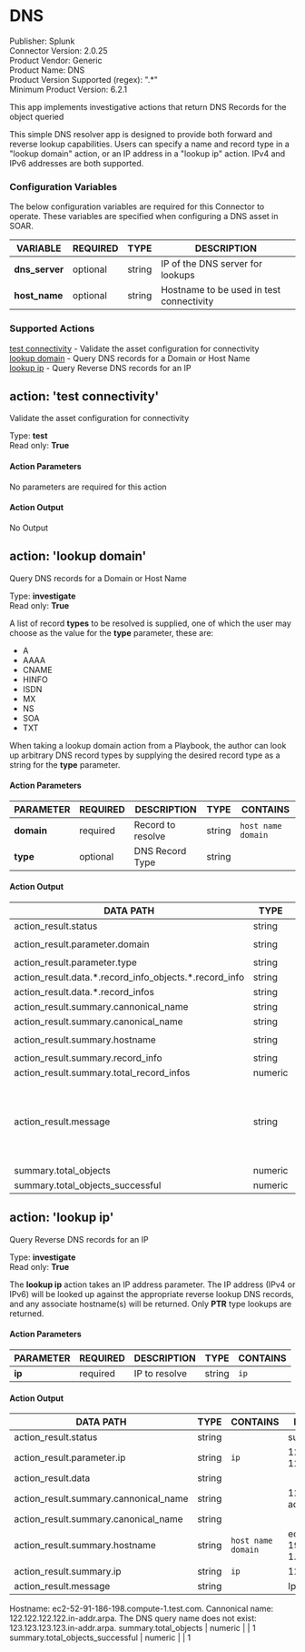 [comment]: # "Auto-generated SOAR connector documentation"
# DNS

Publisher: Splunk  
Connector Version: 2.0.25  
Product Vendor: Generic  
Product Name: DNS  
Product Version Supported (regex): ".\*"  
Minimum Product Version: 6.2.1  

This app implements investigative actions that return DNS Records for the object queried

[comment]: # " File: README.md"
[comment]: # "  Copyright (c) 2016-2024 Splunk Inc."
[comment]: # ""
[comment]: # "Licensed under the Apache License, Version 2.0 (the 'License');"
[comment]: # "you may not use this file except in compliance with the License."
[comment]: # "You may obtain a copy of the License at"
[comment]: # ""
[comment]: # "    http://www.apache.org/licenses/LICENSE-2.0"
[comment]: # ""
[comment]: # "Unless required by applicable law or agreed to in writing, software distributed under"
[comment]: # "the License is distributed on an 'AS IS' BASIS, WITHOUT WARRANTIES OR CONDITIONS OF ANY KIND,"
[comment]: # "either express or implied. See the License for the specific language governing permissions"
[comment]: # "and limitations under the License."
[comment]: # ""
This simple DNS resolver app is designed to provide both forward and reverse lookup capabilities.
Users can specify a name and record type in a "lookup domain" action, or an IP address in a "lookup
ip" action. IPv4 and IPv6 addresses are both supported.


### Configuration Variables
The below configuration variables are required for this Connector to operate.  These variables are specified when configuring a DNS asset in SOAR.

VARIABLE | REQUIRED | TYPE | DESCRIPTION
-------- | -------- | ---- | -----------
**dns_server** |  optional  | string | IP of the DNS server for lookups
**host_name** |  optional  | string | Hostname to be used in test connectivity

### Supported Actions  
[test connectivity](#action-test-connectivity) - Validate the asset configuration for connectivity  
[lookup domain](#action-lookup-domain) - Query DNS records for a Domain or Host Name  
[lookup ip](#action-lookup-ip) - Query Reverse DNS records for an IP  

## action: 'test connectivity'
Validate the asset configuration for connectivity

Type: **test**  
Read only: **True**

#### Action Parameters
No parameters are required for this action

#### Action Output
No Output  

## action: 'lookup domain'
Query DNS records for a Domain or Host Name

Type: **investigate**  
Read only: **True**

A list of record <b>types</b> to be resolved is supplied, one of which the user may choose as the value for the <b>type</b> parameter, these are:<br><ul><li>A</li><li>AAAA</li><li>CNAME</li><li>HINFO</li><li>ISDN</li><li>MX</li><li>NS</li><li>SOA</li><li>TXT</li></ul>When taking a lookup domain action from a Playbook, the author can look up arbitrary DNS record types by supplying the desired record type as a string for the <b>type</b> parameter.

#### Action Parameters
PARAMETER | REQUIRED | DESCRIPTION | TYPE | CONTAINS
--------- | -------- | ----------- | ---- | --------
**domain** |  required  | Record to resolve | string |  `host name`  `domain` 
**type** |  optional  | DNS Record Type | string | 

#### Action Output
DATA PATH | TYPE | CONTAINS | EXAMPLE VALUES
--------- | ---- | -------- | --------------
action_result.status | string |  |   success  failed 
action_result.parameter.domain | string |  `host name`  `domain`  |   test.com 
action_result.parameter.type | string |  |  
action_result.data.\*.record_info_objects.\*.record_info | string |  `ip`  |   122.122.122.122 
action_result.data.\*.record_infos | string |  `ip`  |   122.122.122.122 
action_result.summary.cannonical_name | string |  |   phantomtest.com.  test.com. 
action_result.summary.canonical_name | string |  |  
action_result.summary.hostname | string |  `host name`  `domain`  |   ffobaaar.com 
action_result.summary.record_info | string |  `ip`  |   122.122.122.122 
action_result.summary.total_record_infos | numeric |  |   1  6 
action_result.message | string |  |   None of DNS query names exist: ['ffobaaar.com.', 'ffobaaar.com.localdomain.']  Record info: 54.239.25.192, Total record infos: 6, Cannonical name: amazon.com. 
summary.total_objects | numeric |  |   1 
summary.total_objects_successful | numeric |  |   1   

## action: 'lookup ip'
Query Reverse DNS records for an IP

Type: **investigate**  
Read only: **True**

The <b>lookup ip</b> action takes an IP address parameter. The IP address (IPv4 or IPv6) will be looked up against the appropriate reverse lookup DNS records, and any associate hostname(s) will be returned. Only <b>PTR</b> type lookups are returned.

#### Action Parameters
PARAMETER | REQUIRED | DESCRIPTION | TYPE | CONTAINS
--------- | -------- | ----------- | ---- | --------
**ip** |  required  | IP to resolve | string |  `ip` 

#### Action Output
DATA PATH | TYPE | CONTAINS | EXAMPLE VALUES
--------- | ---- | -------- | --------------
action_result.status | string |  |   success  failed 
action_result.parameter.ip | string |  `ip`  |   122.122.122.122  123.123.123.123 
action_result.data | string |  |  
action_result.summary.cannonical_name | string |  |   122.122.122.122.in-addr.arpa. 
action_result.summary.canonical_name | string |  |  
action_result.summary.hostname | string |  `host name`  `domain`  |   ec2-52-91-186-198.compute-1.test.com. 
action_result.summary.ip | string |  `ip`  |   122.122.122.122 
action_result.message | string |  |   Ip: 122.122.122.122
Hostname: ec2-52-91-186-198.compute-1.test.com.
Cannonical name: 122.122.122.122.in-addr.arpa.  The DNS query name does not exist: 123.123.123.123.in-addr.arpa. 
summary.total_objects | numeric |  |   1 
summary.total_objects_successful | numeric |  |   1 